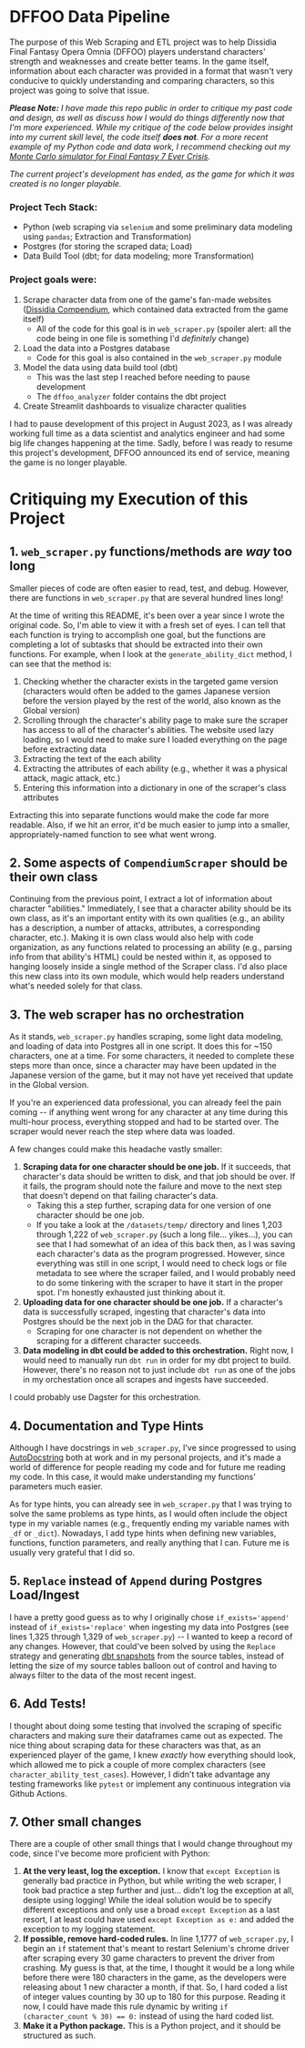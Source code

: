 # DFFOO Data Pipeline
The purpose of this Web Scraping and ETL project was to help Dissidia Final Fantasy Opera Omnia (DFFOO) players understand characters' strength and weaknesses and create better teams. In the game itself, information about each character was provided in a format that wasn't very conducive to quickly understanding and comparing characters, so this project was going to solve that issue. 

***Please Note:** I have made this repo public in order to critique my past code and design, as well as discuss how I would do things differently now that I'm more experienced. While my critique of the code below provides insight into my current skill level, the code itself **does not**. For a more recent example of my Python code and data work, I recommend checking out my [Monte Carlo simulator for Final Fantasy 7 Ever Crisis](https://github.com/Jace743/ever-crisis-gacha-simulator).*

*The current project's development has ended, as the game for which it was created is no longer playable.*

### Project Tech Stack:
- Python (web scraping via `selenium` and some preliminary data modeling using `pandas`; Extraction and Transformation)
- Postgres (for storing the scraped data; Load)
- Data Build Tool (dbt; for data modeling; more Transformation)

### Project goals were: 

1. Scrape character data from one of the game's fan-made websites ([Dissidia Compendium](https://dissidiacompendium.com/), which contained data extracted from the game itself)
   - All of the code for this goal is in `web_scraper.py` (spoiler alert: all the code being in one file is something I'd *definitely* change)
2. Load the data into a Postgres database
   - Code for this goal is also contained in the `web_scraper.py` module
3. Model the data using data build tool (dbt)
   - This was the last step I reached before needing to pause development
   - The `dffoo_analyzer` folder contains the dbt project
4. Create Streamlit dashboards to visualize character qualities

I had to pause development of this project in August 2023, as I was already working full time as a data scientist and analytics engineer and had some big life changes happening at the time. Sadly, before I was ready to resume this project's development, DFFOO announced its end of service, meaning the game is no longer playable. 

# Critiquing my Execution of this Project

## 1. `web_scraper.py` functions/methods are *way* too long

Smaller pieces of code are often easier to read, test, and debug. However, there are functions in `web_scraper.py` that are several hundred lines long! 

At the time of writing this README, it's been over a year since I wrote the original code. So, I'm able to view it with a fresh set of eyes. I can tell that each function is trying to accomplish one goal, but the functions are completing a lot of subtasks that should be extracted into their own functions. For example, when I look at the `generate_ability_dict` method, I can see that the method is:

1. Checking whether the character exists in the targeted game version (characters would often be added to the games Japanese version before the version played by the rest of the world, also known as the Global version)
2. Scrolling through the character's ability page to make sure the scraper has access to all of the character's abilities. The website used lazy loading, so I would need to make sure I loaded everything on the page before extracting data
3. Extracting the text of the each ability
4. Extracting the attributes of each ability (e.g., whether it was a physical attack, magic attack, etc.)
5. Entering this information into a dictionary in one of the scraper's class attributes

Extracting this into separate functions would make the code far more readable. Also, if we hit an error, it'd be much easier to jump into a smaller, appropriately-named function to see what went wrong.

## 2. Some aspects of `CompendiumScraper` should be their own class

Continuing from the previous point, I extract a lot of information about character "abilities." Immediately, I see that a character ability should be its own class, as it's an important entity with its own qualities (e.g., an ability has a description, a number of attacks, attributes, a corresponding character, etc.). Making it is own class would also help with code organization, as any functions related to processing an ability (e.g., parsing info from that ability's HTML) could be nested within it, as opposed to hanging loosely inside a single method of the Scraper class. I'd also place this new class into its own module, which would help readers understand what's needed solely for that class.

## 3. The web scraper has no orchestration

As it stands, `web_scraper.py` handles scraping, some light data modeling, and loading of data into Postgres all in one script. It does this for ~150 characters, one at a time. For some characters, it needed to complete these steps more than once, since a character may have been updated in the Japanese version of the game, but it may not have yet received that update in the Global version. 

If you're an experienced data professional, you can already feel the pain coming -- if anything went wrong for any character at any time during this multi-hour process, everything stopped and had to be started over. The scraper would never reach the step where data was loaded.

A few changes could make this headache vastly smaller:

1. **Scraping data for one character should be one job.** If it succeeds, that character's data should be written to disk, and that job should be over. If it fails, the program should note the failure and move to the next step that doesn't depend on that failing character's data.
   - Taking this a step further, scraping data for one version of one character should be one job.
   - If you take a look at the `/datasets/temp/` directory and lines 1,203 through 1,222 of `web_scraper.py` (such a long file... yikes...), you can see that I had somewhat of an idea of this back then, as I was saving each character's data as the program progressed. However, since everything was still in one script, I would need to check logs or file metadata to see where the scraper failed, and I would probably need to do some tinkering with the scraper to have it start in the proper spot. I'm honestly exhausted just thinking about it.
2. **Uploading data for one character should be one job.** If a character's data is successfully scraped, ingesting that character's data into Postgres should be the next job in the DAG for that character.
   - Scraping for one character is not dependent on whether the scraping for a different character succeeds. 
3. **Data modeling in dbt could be added to this orchestration.** Right now, I would need to manually run `dbt run` in order for my dbt project to build. However, there's no reason not to just include `dbt run` as one of the jobs in my orchestation once all scrapes and ingests have succeeded.

I could probably use Dagster for this orchestration.

## 4. Documentation and Type Hints

Although I have docstrings in `web_scraper.py`, I've since progressed to using [AutoDocstring](https://marketplace.visualstudio.com/items?itemName=njpwerner.autodocstring) both at work and in my personal projects, and it's made a world of difference for people reading my code and for future me reading my code. In this case, it would make understanding my functions' parameters much easier.

As for type hints, you can already see in `web_scraper.py` that I was trying to solve the same problems as type hints, as I would often include the object type in my variable names (e.g., frequently ending my variable names with `_df` or `_dict`). Nowadays, I add type hints when defining new variables, functions, function parameters, and really anything that I can. Future me is usually very grateful that I did so. 

## 5. `Replace` instead of `Append` during Postgres Load/Ingest

I have a pretty good guess as to why I originally chose `if_exists='append'` instead of `if_exists='replace'` when ingesting my data into Postgres (see lines 1,325 through 1,329 of `web_scraper.py`) -- I wanted to keep a record of any changes. However, that could've been solved by using the `Replace` strategy and generating [dbt snapshots](https://docs.getdbt.com/docs/build/snapshots) from the source tables, instead of letting the size of my source tables balloon out of control and having to always filter to the data of the most recent ingest. 

## 6. Add Tests!

I thought about doing some testing that involved the scraping of specific characters and making sure their dataframes came out as expected. The nice thing about scraping data for these characters was that, as an experienced player of the game, I knew *exactly* how everything should look, which allowed me to pick a couple of more complex characters (see `character_ability_test_cases`). However, I didn't take advantage any testing frameworks like `pytest` or implement any continuous integration via Github Actions. 

## 7. Other small changes

There are a couple of other small things that I would change throughout my code, since I've become more proficient with Python:

1. **At the very least, log the exception.** I know that `except Exception` is generally bad practice in Python, but while writing the web scraper, I took bad practice a step further and just... didn't log the exception at all, desipte using logging! While the ideal solution would be to specify different exceptions and only use a broad `except Exception` as a last resort, I at least could have used `except Exception as e:` and added the exception to my logging statement.
2. **If possible, remove hard-coded rules.** In line 1,1777 of `web_scraper.py`, I begin an `if` statement that's meant to restart Selenium's chrome driver after scraping every 30 game characters to prevent the driver from crashing. My guess is that, at the time, I thought it would be a long while before there were 180 characters in the game, as the developers were releasing about 1 new character a month, if that. So, I hard coded a list of integer values counting by 30 up to 180 for this purpose. Reading it now, I could have made this rule dynamic by writing `if (character_count % 30) == 0:` instead of using the hard coded list.
3. **Make it a Python package.** This is a Python project, and it should be structured as such.
